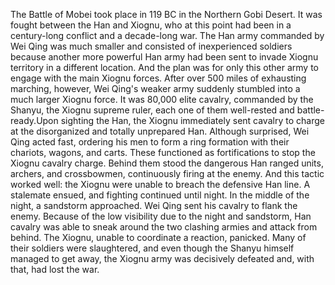 The Battle of Mobei took place in 119 BC in the Northern Gobi Desert. It was fought between the Han and Xiognu, who at this point had been in a century-long conflict and a decade-long war. The Han army commanded by Wei Qing was much smaller and consisted of inexperienced soldiers because another more powerful Han army had been sent to invade Xiognu territory in a different location. And the plan was for only this other army to engage with the main Xiognu forces.
After over 500 miles of exhausting marching, however, Wei Qing's weaker army suddenly stumbled into a much larger Xiognu force. It was 80,000 elite cavalry, commanded by the Shanyu, the Xiognu supreme ruler, each one of them well-rested and battle-ready.Upon sighting the Han, the Xiognu immediately sent cavalry to charge at the disorganized and totally unprepared Han.
Although surprised, Wei Qing acted fast, ordering his men to form a ring formation with their chariots, wagons, and carts. These functioned as fortifications to stop the Xiognu cavalry charge. Behind them stood the dangerous Han ranged units, archers, and crossbowmen, continuously firing at the enemy.
And this tactic worked well: the Xiognu were unable to breach the defensive Han line. A stalemate ensued, and fighting continued until night. In the middle of the night, a sandstorm approached. Wei Qing sent his cavalry to flank the enemy. Because of the low visibility due to the night and sandstorm, Han cavalry was able to sneak around the two clashing armies and attack from behind. The Xiognu, unable to coordinate a reaction, panicked. Many of their soldiers were slaughtered, and even though the Shanyu himself managed to get away, the Xiognu army was decisively defeated and, with that, had lost the war.
